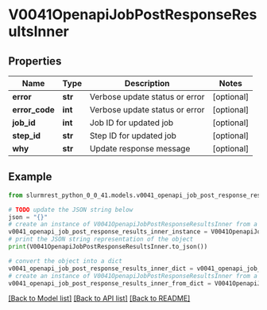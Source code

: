 # V0041OpenapiJobPostResponseResultsInner


## Properties

Name | Type | Description | Notes
------------ | ------------- | ------------- | -------------
**error** | **str** | Verbose update status or error | [optional] 
**error_code** | **int** | Verbose update status or error | [optional] 
**job_id** | **int** | Job ID for updated job | [optional] 
**step_id** | **str** | Step ID for updated job | [optional] 
**why** | **str** | Update response message | [optional] 

## Example

```python
from slurmrest_python_0_0_41.models.v0041_openapi_job_post_response_results_inner import V0041OpenapiJobPostResponseResultsInner

# TODO update the JSON string below
json = "{}"
# create an instance of V0041OpenapiJobPostResponseResultsInner from a JSON string
v0041_openapi_job_post_response_results_inner_instance = V0041OpenapiJobPostResponseResultsInner.from_json(json)
# print the JSON string representation of the object
print(V0041OpenapiJobPostResponseResultsInner.to_json())

# convert the object into a dict
v0041_openapi_job_post_response_results_inner_dict = v0041_openapi_job_post_response_results_inner_instance.to_dict()
# create an instance of V0041OpenapiJobPostResponseResultsInner from a dict
v0041_openapi_job_post_response_results_inner_from_dict = V0041OpenapiJobPostResponseResultsInner.from_dict(v0041_openapi_job_post_response_results_inner_dict)
```
[[Back to Model list]](../README.md#documentation-for-models) [[Back to API list]](../README.md#documentation-for-api-endpoints) [[Back to README]](../README.md)


